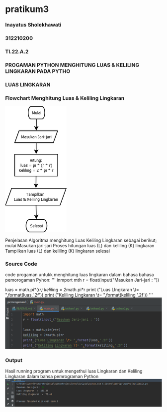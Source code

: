 # pratikum3 
### Inayatus Sholekhawati
### 312210200
### TI.22.A.2

### PROGAMAN PYTHON MENGHITUNG LUAS & KELILING LINGKARAN PADA PYTHO

### LUAS LINGKARAN

### Flowchart Menghitung Luas & Keliling Lingkaran
![gambar](foto/in3.png)

Penjelasan Algoritma menghitung Luas Keliling Lingkaran sebagai berikut;
mulai
Masukan jari-jari
Proses hitungan luas (L) dan keliling (K) lingkaran
Tampilkan luas (L) dan keliling (K) lingkaran
selesai

### Source Code
code progaman untukk menghitung luas lingkaran dalam bahasa bahasa pemorogaman Pyhon:
'''
inmport mth
r = float(input("Masukan Jari-jari : "))

luas = math.pi*(r*r)
keliling = 2*math.pi*r
print ("Luas LIngkaran \t= ",format(luas,'.2f'))
print ("Keliling Lingkaran \t= ",format(keliling '.2f'))
'''
![gambar2](foto/in2.png)

### Output 


Hasil running program untuk mengethui luas Lingkaran dan Keliling Lingkaran dalam bahsa pemrograman Python
![gambar3](foto/in1.png)

